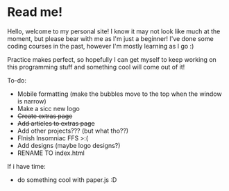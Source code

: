 # Read me!

Hello, welcome to my personal site! I know it may not look like much at the moment, but please bear with me as I'm just a beginner!
I've done some coding courses in the past, however I'm mostly learning as I go :) 

Practice makes perfect, so hopefully I can get myself to keep working on this programming stuff and something cool will come out of it!

To-do:

- Mobile formatting (make the bubbles move to the top when the window is narrow)
- Make a sicc new logo
- ~~Create extras page~~
- ~~Add articles to extras page~~
- Add other projects??? (but what tho??)
- FInish Insomniac FFS >:(
- Add designs (maybe logo designs?)
- RENAME TO index.html

If i have time:
- do something cool with paper.js :D
